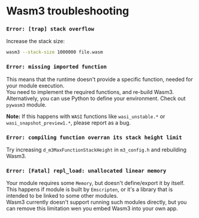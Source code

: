 # Wasm3 troubleshooting

### `Error: [trap] stack overflow`

Increase the stack size:
```sh
wasm3 --stack-size 1000000 file.wasm
```

### `Error: missing imported function`

This means that the runtime doesn't provide a specific function, needed for your module execution.  
You need to implement the required functions, and re-build Wasm3.  
Alternatively, you can use Python to define your environment. Check out `pywasm3` module.

**Note:** If this happens with `WASI` functions like `wasi_unstable.*` or `wasi_snapshot_preview1.*`, please report as a bug.

### `Error: compiling function overran its stack height limit`

Try increasing `d_m3MaxFunctionStackHeight` in `m3_config.h` and rebuilding Wasm3.

### `Error: [Fatal] repl_load: unallocated linear memory`

Your module requires some `Memory`, but doesn't define/export it by itself.  
This happens if module is built by `Emscripten`, or it's a library that is intended to be linked to some other modules.  
Wasm3 currently doesn't support running such modules directly, but you can remove this limitation wen you embed Wasm3 into your own app.

